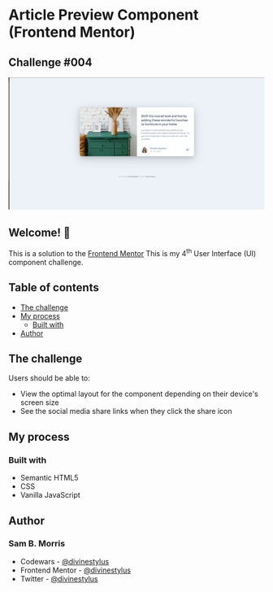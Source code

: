 # Article Preview Component (Frontend Mentor)
## Challenge #004

![Design preview for the Article Preview Component coding challenge](./images/page-view.png)

## Welcome! 👋

This is a solution to the [Frontend Mentor](https://www.frontendmentor.io) This is my 4<sup>th</sup>  User Interface (UI) component challenge.

## Table of contents

- [The challenge](#the-challenge)
- [My process](#my-process)
  - [Built with](#built-with)
- [Author](#author)


## The challenge
Users should be able to:

- View the optimal layout for the component depending on their device's screen size
- See the social media share links when they click the share icon

## My process
### Built with

- Semantic HTML5
- CSS
- Vanilla JavaScript

## Author
### Sam B. Morris
- Codewars - [@divinestylus](www..com)
- Frontend Mentor - [@divinestylus](https://www.frontendmentor.io/profile/divinestylus)
- Twitter - [@divinestylus](https://www.twitter.com/divinestylus)